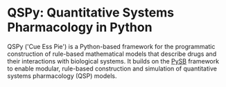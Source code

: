 # QSPy: Quantitative Systems Pharmacology in Python

QSPy ('Cue Ess Pie') is a Python-based framework for the programmatic construction of rule-based mathematical models that describe drugs and their interactions with biological systems. It builds on the [PySB](https://pysb.org/) framework to enable modular, rule-based construction and simulation of quantitative systems pharmacology (QSP) models.
